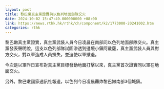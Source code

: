 ```yaml
---
layout: post
title: 黎巴嫩真主黨證實與以色列地面部隊交火
date: 2024-10-02 15:47:49.000000000 +08:00
link: https://news.rthk.hk/rthk/ch/component/k2/1773000-20241002.htm
categories: rthk
---
```


黎巴嫩真主黨證實，真主黨武裝人員今日凌晨在南部同以色列地面部隊交火。真主黨發表聲明說，這支以色列部隊試圖滲透到邊境小鎮阿戴薩，真主黨武裝人員與對方交火，對以軍造成人員損失，並迫使以軍撤退。

今次是以軍昨日宣布對真主黨目標發動地面打擊以來，真主黨首次證實同以軍在地面交火。

另外，黎巴嫩國家通訊社報道，以色列今日凌晨轟炸黎巴嫩南部3個城鎮。
